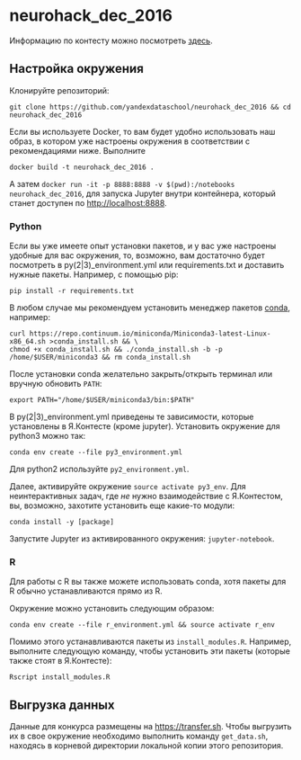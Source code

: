 # neurohack_dec_2016

Информацию по контесту можно посмотреть [здесь](contest.md).

## Настройка окружения

Клонируйте репозиторий:
```
git clone https://github.com/yandexdataschool/neurohack_dec_2016 && cd neurohack_dec_2016
```

Если вы используете Docker, то вам будет удобно использовать наш образ, в котором уже настроены окружения в соответствии с
рекомендациями ниже. Выполните
```
docker build -t neurohack_dec_2016 .
```

А затем `docker run -it -p 8888:8888 -v $(pwd):/notebooks neurohack_dec_2016`, для запуска Jupyter внутри контейнера, который станет доступен по [http://localhost:8888](http://localhost:8888).

### Python

Если вы уже имеете опыт установки пакетов, и у вас уже настроены удобные для вас окружения, то, возможно, вам достаточно
будет посмотреть в py(2|3)_environment.yml или requirements.txt и доставить нужные пакеты. Например, с помощью pip:
```
pip install -r requirements.txt
```

В любом случае мы рекомендуем установить менеджер пакетов [conda](http://conda.pydata.org/docs/), например:
```
curl https://repo.continuum.io/miniconda/Miniconda3-latest-Linux-x86_64.sh >conda_install.sh && \
chmod +x conda_install.sh && ./conda_install.sh -b -p /home/$USER/miniconda3 && rm conda_install.sh
```

После установки conda желательно закрыть/открыть терминал или вручную обновить `PATH`:
```
export PATH="/home/$USER/miniconda3/bin:$PATH"
```

В py(2|3)_environment.yml приведены те зависимости, которые установлены в Я.Контесте (кроме jupyter).
Установить окружение для python3 можно так:
```
conda env create --file py3_environment.yml
```

Для python2 используйте `py2_environment.yml`.

Далее, активируйте окружение `source activate py3_env`. Для неинтерактивных задач, где _не_ нужно взаимодействие с Я.Контестом, вы, возможно, захотите установить еще какие-то модули:
```
conda install -y [package]
```

Запустите Jupyter из активированного окружения: `jupyter-notebook`.

### R
Для работы с R вы также можете использовать conda, хотя пакеты для R обычно устанавливаются прямо из R.

Окружение можно установить следующим образом:
```
conda env create --file r_environment.yml && source activate r_env
```

Помимо этого устанавливаются пакеты из `install_modules.R`.
Например, выполните следующую команду, чтобы установить эти пакеты (которые также стоят в Я.Контесте):
```
Rscript install_modules.R
```

## Выгрузка данных

Данные для конкурса размещены на https://transfer.sh. Чтобы выгрузить их в свое окружение необходимо выполнить команду `get_data.sh`, находясь в корневой директории локальной копии этого репозитория.